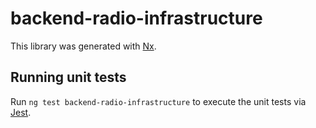 # backend-radio-infrastructure

This library was generated with [Nx](https://nx.dev).

## Running unit tests

Run `ng test backend-radio-infrastructure` to execute the unit tests via [Jest](https://jestjs.io).
